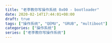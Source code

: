 ```yaml
---
title: "老李教你写操作系统 0x00 - bootloader"
date: 2020-02-14T17:44:01+08:00
draft: true
tags: ["操作系统", "QEMU", "GRUB", "multiboot"]
categories: ["操作系统"]
series: ["老李教你写操作系统"]
---
```

